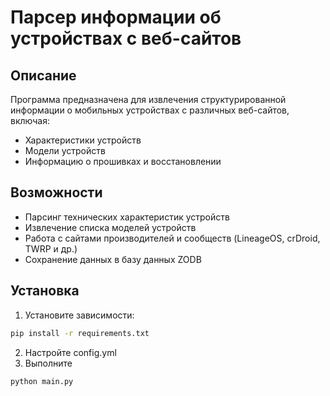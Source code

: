# Парсер информации об устройствах с веб-сайтов

## Описание
Программа предназначена для извлечения структурированной информации о мобильных устройствах с различных веб-сайтов, включая:
- Характеристики устройств
- Модели устройств
- Информацию о прошивках и восстановлении

## Возможности
- Парсинг технических характеристик устройств
- Извлечение списка моделей устройств
- Работа с сайтами производителей и сообществ (LineageOS, crDroid, TWRP и др.)
- Сохранение данных в базу данных ZODB

## Установка
1. Установите зависимости:
```bash
pip install -r requirements.txt
```
2. Настройте config.yml
3. Выполните
```bash
python main.py
```
